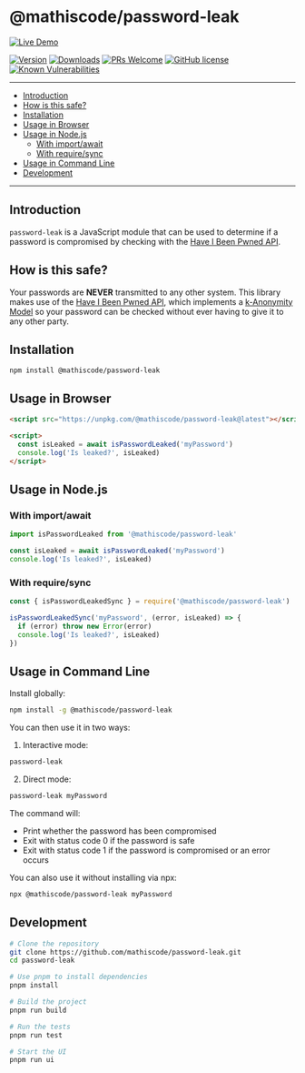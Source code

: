 <!-- markdownlint-disable MD026 -->

# @mathiscode/password-leak <!-- omit in toc -->

[![Live Demo](https://img.shields.io/badge/live-demo-blue?style=for-the-badge)](https://password-leak.vercel.app)

[![Version](https://img.shields.io/npm/v/@mathiscode/password-leak.svg?color=blue)](https://www.npmjs.com/package/@mathiscode/password-leak)
[![Downloads](https://img.shields.io/npm/dm/@mathiscode/password-leak.svg?color=blue)](https://www.npmjs.com/package/@mathiscode/password-leak)
[![PRs Welcome](https://img.shields.io/badge/PRs-welcome-blue.svg)](https://github.com/mathiscode/password-leak/compare)
[![GitHub license](https://img.shields.io/github/license/mathiscode/password-leak.svg?color=blue)](https://github.com/mathiscode/password-leak/blob/master/LICENSE.md)
[![Known Vulnerabilities](https://snyk.io/test/github/mathiscode/password-leak/badge.svg?targetFile=package.json)](https://snyk.io/test/github/mathiscode/password-leak?targetFile=package.json)

---

- [Introduction](#introduction)
- [How is this safe?](#how-is-this-safe)
- [Installation](#installation)
- [Usage in Browser](#usage-in-browser)
- [Usage in Node.js](#usage-in-nodejs)
  - [With import/await](#with-importawait)
  - [With require/sync](#with-requiresync)
- [Usage in Command Line](#usage-in-command-line)
- [Development](#development)

---

## Introduction

`password-leak` is a JavaScript module that can be used to determine if a password is compromised by checking with the [Have I Been Pwned API](https://haveibeenpwned.com/API/).

## How is this safe?

Your passwords are **NEVER** transmitted to any other system. This library makes use of the [Have I Been Pwned API](https://haveibeenpwned.com/API/), which implements a [k-Anonymity Model](https://en.wikipedia.org/wiki/K-anonymity) so your password can be checked without ever having to give it to any other party.

## Installation

`npm install @mathiscode/password-leak`

## Usage in Browser

```html
<script src="https://unpkg.com/@mathiscode/password-leak@latest"></script>

<script>
  const isLeaked = await isPasswordLeaked('myPassword')
  console.log('Is leaked?', isLeaked)
</script>
```

## Usage in Node.js

### With import/await

```js
import isPasswordLeaked from '@mathiscode/password-leak'

const isLeaked = await isPasswordLeaked('myPassword')
console.log('Is leaked?', isLeaked)
```

### With require/sync

```js
const { isPasswordLeakedSync } = require('@mathiscode/password-leak')

isPasswordLeakedSync('myPassword', (error, isLeaked) => {
  if (error) throw new Error(error)
  console.log('Is leaked?', isLeaked)
})
```

## Usage in Command Line

Install globally:

```sh
npm install -g @mathiscode/password-leak
```

You can then use it in two ways:

1. Interactive mode:

```sh
password-leak
```

2. Direct mode:

```sh
password-leak myPassword
```

The command will:

- Print whether the password has been compromised
- Exit with status code 0 if the password is safe
- Exit with status code 1 if the password is compromised or an error occurs

You can also use it without installing via npx:

```sh
npx @mathiscode/password-leak myPassword
```

## Development

```sh
# Clone the repository
git clone https://github.com/mathiscode/password-leak.git
cd password-leak

# Use pnpm to install dependencies
pnpm install

# Build the project
pnpm run build

# Run the tests
pnpm run test

# Start the UI
pnpm run ui
```
